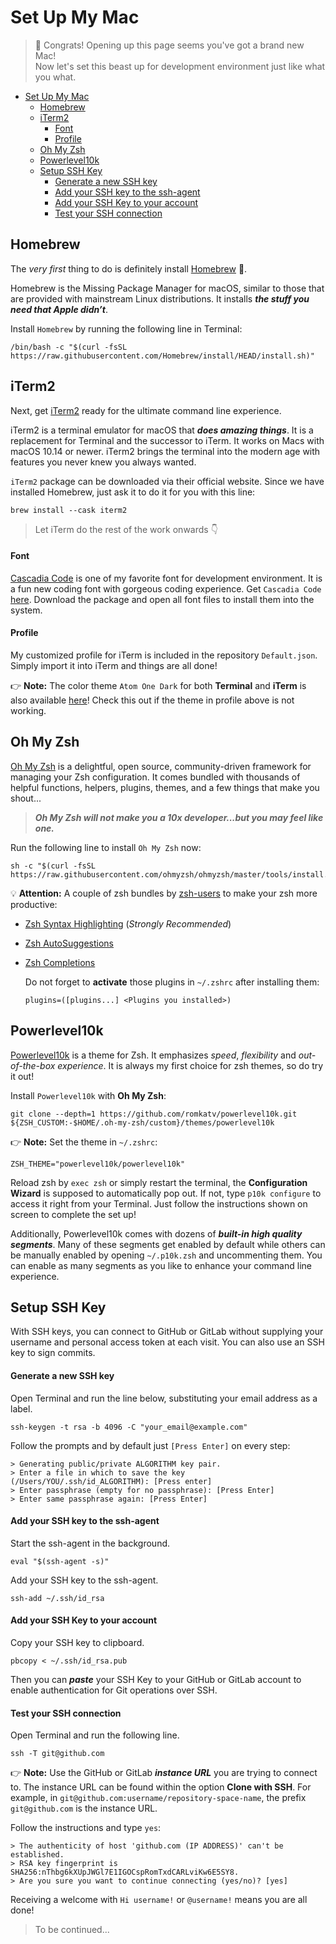 # Set Up My Mac

> 🎊 Congrats! Opening up this page seems you've got a brand new Mac!  
> Now let's set this beast up for development environment just like what you what.
- [Set Up My Mac](#set-up-my-mac)
  - [Homebrew](#homebrew)
  - [iTerm2](#iterm2)
      - [Font](#font)
      - [Profile](#profile)
  - [Oh My Zsh](#oh-my-zsh)
  - [Powerlevel10k](#powerlevel10k)
  - [Setup SSH Key](#setup-ssh-key)
      - [Generate a new SSH key](#generate-a-new-ssh-key)
      - [Add your SSH key to the ssh-agent](#add-your-ssh-key-to-the-ssh-agent)
      - [Add your SSH Key to your account](#add-your-ssh-key-to-your-account)
      - [Test your SSH connection](#test-your-ssh-connection)

## Homebrew
The _very first_ thing to do is definitely install [Homebrew](https://brew.sh) 🍺.

Homebrew is the Missing Package Manager for macOS, similar to those that are provided with mainstream Linux distributions. It installs **_the stuff you need that Apple didn’t_**.

Install `Homebrew` by running the following line in Terminal:
```
/bin/bash -c "$(curl -fsSL https://raw.githubusercontent.com/Homebrew/install/HEAD/install.sh)"
```


## iTerm2
Next, get [iTerm2](https://iterm2.com) ready for the ultimate command line experience.

iTerm2 is a terminal emulator for macOS that **_does amazing things_**. It is a replacement for Terminal and the successor to iTerm. It works on Macs with macOS 10.14 or newer. iTerm2 brings the terminal into the modern age with features you never knew you always wanted.

`iTerm2` package can be downloaded via their official website. Since we have installed Homebrew, just ask it to do it for you with this line:
```
brew install --cask iterm2
```
> Let iTerm do the rest of the work onwards 👇  

#### Font
[Cascadia Code](https://github.com/microsoft/cascadia-code.git) is one of my favorite font for development environment. It is a fun new coding font with gorgeous coding experience. Get `Cascadia Code` [here](https://github.com/microsoft/cascadia-code/releases). Download the package and open all font files to install them into the system.

#### Profile
My customized profile for iTerm is included in the repository `Default.json`. Simply import it into iTerm and things are all done!

👉 __Note:__ The color theme `Atom One Dark` for both __Terminal__ and __iTerm__ is also available [here](https://github.com/nathanbuchar/atom-one-dark-terminal.git)! Check this out if the theme in profile above is not working.


## Oh My Zsh
[Oh My Zsh](https://ohmyz.sh) is a delightful, open source, community-driven framework for managing your Zsh configuration. It comes bundled with thousands of helpful functions, helpers, plugins, themes, and a few things that make you shout...

> **_Oh My Zsh will not make you a 10x developer...but you may feel like one._**

Run the following line to install `Oh My Zsh` now:
```
sh -c "$(curl -fsSL https://raw.githubusercontent.com/ohmyzsh/ohmyzsh/master/tools/install.sh)"
```

💡 __Attention:__ A couple of zsh bundles by [zsh-users](https://github.com/zsh-users) to make your zsh more productive:
- [Zsh Syntax Highlighting](https://github.com/zsh-users/zsh-syntax-highlighting) (_Strongly Recommended_)
- [Zsh AutoSuggestions](https://github.com/zsh-users/zsh-autosuggestions)
- [Zsh Completions](https://github.com/zsh-users/zsh-completions)

    Do not forget to __activate__ those plugins in `~/.zshrc` after installing them:
    ```
    plugins=([plugins...] <Plugins you installed>)
    ```


## Powerlevel10k
[Powerlevel10k](https://github.com/romkatv/powerlevel10k) is a theme for Zsh. It emphasizes _speed_, _flexibility_ and _out-of-the-box experience_. It is always my first choice for zsh themes, so do try it out!

Install `Powerlevel10k` with __Oh My Zsh__:
```
git clone --depth=1 https://github.com/romkatv/powerlevel10k.git ${ZSH_CUSTOM:-$HOME/.oh-my-zsh/custom}/themes/powerlevel10k
```
👉 __Note:__ Set the theme in `~/.zshrc`:
```
ZSH_THEME="powerlevel10k/powerlevel10k"
```

Reload zsh by `exec zsh` or simply restart the terminal, the __Configuration Wizard__ is supposed to automatically pop out. If not, type `p10k configure`  to access it right from your Terminal. Just follow the instructions shown on screen to complete the set up!

Additionally, Powerlevel10k comes with dozens of **_built-in high quality segments_**. Many of these segments get enabled by default while others can be manually enabled by opening `~/.p10k.zsh` and uncommenting them. You can enable as many segments as you like to enhance your command line experience.


## Setup SSH Key
With SSH keys, you can connect to GitHub or GitLab without supplying your username and personal access token at each visit. You can also use an SSH key to sign commits.

#### Generate a new SSH key
Open Terminal and run the line below, substituting your email address as a label.
```
ssh-keygen -t rsa -b 4096 -C "your_email@example.com"
```

Follow the prompts and by default just `[Press Enter]` on every step:
```
> Generating public/private ALGORITHM key pair.
> Enter a file in which to save the key (/Users/YOU/.ssh/id_ALGORITHM): [Press enter]
> Enter passphrase (empty for no passphrase): [Press Enter]
> Enter same passphrase again: [Press Enter]
```

#### Add your SSH key to the ssh-agent
Start the ssh-agent in the background.
```
eval "$(ssh-agent -s)"
```

Add your SSH key to the ssh-agent.
```
ssh-add ~/.ssh/id_rsa
```

#### Add your SSH Key to your account
Copy your SSH key to clipboard.
```
pbcopy < ~/.ssh/id_rsa.pub
```

Then you can **_paste_** your SSH Key to your GitHub or GitLab account to enable authentication for Git operations over SSH.

#### Test your SSH connection
Open Terminal and run the following line.
```
ssh -T git@github.com
```
👉 __Note:__ Use the GitHub or GitLab **_instance URL_** you are trying to connect to. The instance URL can be found within the option __Clone with SSH__. For example, in `git@github.com:username/repository-space-name`, the prefix `git@github.com` is the instance URL.

Follow the instructions and type `yes`:
```
> The authenticity of host 'github.com (IP ADDRESS)' can't be established.
> RSA key fingerprint is SHA256:nThbg6kXUpJWGl7E1IGOCspRomTxdCARLviKw6E5SY8.
> Are you sure you want to continue connecting (yes/no)? [yes]
```

Receiving a welcome with `Hi username!` or `@username!` means you are all done!





> To be continued...
